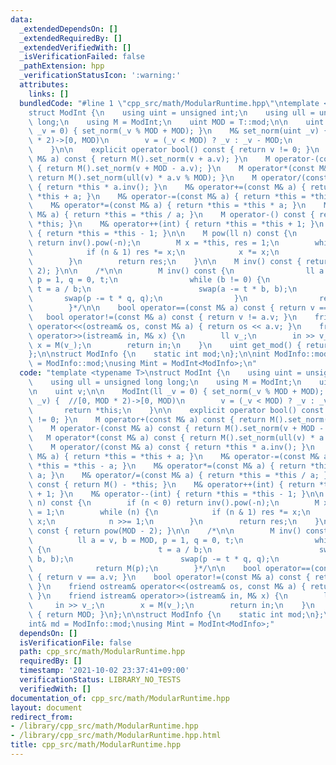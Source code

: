 ```yaml
---
data:
  _extendedDependsOn: []
  _extendedRequiredBy: []
  _extendedVerifiedWith: []
  _isVerificationFailed: false
  _pathExtension: hpp
  _verificationStatusIcon: ':warning:'
  attributes:
    links: []
  bundledCode: "#line 1 \"cpp_src/math/ModularRuntime.hpp\"\ntemplate <typename T>\n\
    struct ModInt {\n    using uint = unsigned int;\n    using ull = unsigned long\
    \ long;\n    using M = ModInt;\n    uint MOD = T::mod;\n\n    uint v;\n\n    ModInt(ll\
    \ _v = 0) { set_norm(_v % MOD + MOD); }\n    M& set_norm(uint _v) {  //[0, MOD\
    \ * 2)->[0, MOD)\n        v = (_v < MOD) ? _v : _v - MOD;\n        return *this;\n\
    \    }\n\n    explicit operator bool() const { return v != 0; }\n    M operator+(const\
    \ M& a) const { return M().set_norm(v + a.v); }\n    M operator-(const M& a) const\
    \ { return M().set_norm(v + MOD - a.v); }\n    M operator*(const M& a) const {\
    \ return M().set_norm(ull(v) * a.v % MOD); }\n    M operator/(const M& a) const\
    \ { return *this * a.inv(); }\n    M& operator+=(const M& a) { return *this =\
    \ *this + a; }\n    M& operator-=(const M& a) { return *this = *this - a; }\n\
    \    M& operator*=(const M& a) { return *this = *this * a; }\n    M& operator/=(const\
    \ M& a) { return *this = *this / a; }\n    M operator-() const { return M() -\
    \ *this; }\n    M& operator++(int) { return *this = *this + 1; }\n    M& operator--(int)\
    \ { return *this = *this - 1; }\n\n    M pow(ll n) const {\n        if (n < 0)\
    \ return inv().pow(-n);\n        M x = *this, res = 1;\n        while (n) {\n\
    \            if (n & 1) res *= x;\n            x *= x;\n            n >>= 1;\n\
    \        }\n        return res;\n    }\n\n    M inv() const { return pow(MOD -\
    \ 2); }\n\n    /*\n\n        M inv() const {\n                ll a = v, b = MOD,\
    \ p = 1, q = 0, t;\n                while (b != 0) {\n                       \
    \ t = a / b;\n                        swap(a -= t * b, b);\n                 \
    \       swap(p -= t * q, q);\n                }\n                return M(p);\n\
    \        }*/\n\n    bool operator==(const M& a) const { return v == a.v; }\n \
    \   bool operator!=(const M& a) const { return v != a.v; }\n    friend ostream&\
    \ operator<<(ostream& os, const M& a) { return os << a.v; }\n    friend istream&\
    \ operator>>(istream& in, M& x) {\n        ll v_;\n        in >> v_;\n       \
    \ x = M(v_);\n        return in;\n    }\n    uint get_mod() { return MOD; }\n\
    };\n\nstruct ModInfo {\n    static int mod;\n};\n\nint ModInfo::mod;\nint& md\
    \ = ModInfo::mod;\nusing Mint = ModInt<ModInfo>;\n"
  code: "template <typename T>\nstruct ModInt {\n    using uint = unsigned int;\n\
    \    using ull = unsigned long long;\n    using M = ModInt;\n    uint MOD = T::mod;\n\
    \n    uint v;\n\n    ModInt(ll _v = 0) { set_norm(_v % MOD + MOD); }\n    M& set_norm(uint\
    \ _v) {  //[0, MOD * 2)->[0, MOD)\n        v = (_v < MOD) ? _v : _v - MOD;\n \
    \       return *this;\n    }\n\n    explicit operator bool() const { return v\
    \ != 0; }\n    M operator+(const M& a) const { return M().set_norm(v + a.v); }\n\
    \    M operator-(const M& a) const { return M().set_norm(v + MOD - a.v); }\n \
    \   M operator*(const M& a) const { return M().set_norm(ull(v) * a.v % MOD); }\n\
    \    M operator/(const M& a) const { return *this * a.inv(); }\n    M& operator+=(const\
    \ M& a) { return *this = *this + a; }\n    M& operator-=(const M& a) { return\
    \ *this = *this - a; }\n    M& operator*=(const M& a) { return *this = *this *\
    \ a; }\n    M& operator/=(const M& a) { return *this = *this / a; }\n    M operator-()\
    \ const { return M() - *this; }\n    M& operator++(int) { return *this = *this\
    \ + 1; }\n    M& operator--(int) { return *this = *this - 1; }\n\n    M pow(ll\
    \ n) const {\n        if (n < 0) return inv().pow(-n);\n        M x = *this, res\
    \ = 1;\n        while (n) {\n            if (n & 1) res *= x;\n            x *=\
    \ x;\n            n >>= 1;\n        }\n        return res;\n    }\n\n    M inv()\
    \ const { return pow(MOD - 2); }\n\n    /*\n\n        M inv() const {\n      \
    \          ll a = v, b = MOD, p = 1, q = 0, t;\n                while (b != 0)\
    \ {\n                        t = a / b;\n                        swap(a -= t *\
    \ b, b);\n                        swap(p -= t * q, q);\n                }\n  \
    \              return M(p);\n        }*/\n\n    bool operator==(const M& a) const\
    \ { return v == a.v; }\n    bool operator!=(const M& a) const { return v != a.v;\
    \ }\n    friend ostream& operator<<(ostream& os, const M& a) { return os << a.v;\
    \ }\n    friend istream& operator>>(istream& in, M& x) {\n        ll v_;\n   \
    \     in >> v_;\n        x = M(v_);\n        return in;\n    }\n    uint get_mod()\
    \ { return MOD; }\n};\n\nstruct ModInfo {\n    static int mod;\n};\n\nint ModInfo::mod;\n\
    int& md = ModInfo::mod;\nusing Mint = ModInt<ModInfo>;"
  dependsOn: []
  isVerificationFile: false
  path: cpp_src/math/ModularRuntime.hpp
  requiredBy: []
  timestamp: '2021-10-02 23:37:41+09:00'
  verificationStatus: LIBRARY_NO_TESTS
  verifiedWith: []
documentation_of: cpp_src/math/ModularRuntime.hpp
layout: document
redirect_from:
- /library/cpp_src/math/ModularRuntime.hpp
- /library/cpp_src/math/ModularRuntime.hpp.html
title: cpp_src/math/ModularRuntime.hpp
---
```

